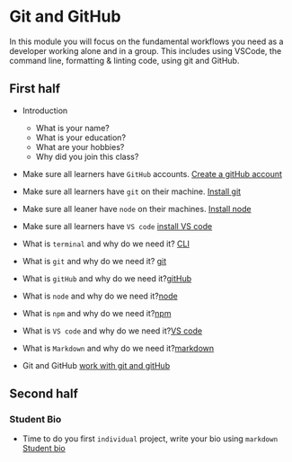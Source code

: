 # Git and GitHub

In this module you will focus on the fundamental workflows you need as a
developer working alone and in a group. This includes using VSCode, the command
line, formatting & linting code, using git and GitHub.

## First half

- Introduction

  - What is your name?
  - What is your education?
  - What are your hobbies?
  - Why did you join this class?

- Make sure all learners have `GitHub` accounts.
  [Create a gitHub account](https://www.github.com)
- Make sure all learners have `git` on their machine.
  [Install git](../materials/git-installalation.md)
- Make sure all leaner have `node` on their machines.
  [Install node](../materials/node-installation.md)
- Make sure all learners have `VS code`
  [install VS code](https://code.visualstudio.com/download)

- What is `terminal` and why do we need it?
  [CLI](https://www.guru99.com/linux-commands-cheat-sheet.html#1)
- What is `git` and why do we need it? [git](../materials/git-intro.md)
- What is `gitHub` and why do we need it?[gitHub](../materials/github-intro.md)
- What is `node` and why do we need it?[node](../materials/node-intro.md)
- What is `npm` and why do we need it?[npm](../materials/npm-intro.md)
- What is `VS code` and why do we need
  it?[VS code](../materials/vs-code-intro.md)
- What is `Markdown` and why do we need
  it?[markdown](../materials/markdown-intro.md)
- Git and GitHub [work with git and gitHub](../materials/git-github-intro.md)

## Second half

### Student Bio

- Time to do you first `individual` project, write your bio using `markdown`
  [Student bio](../deliverables/student-bio.md)
